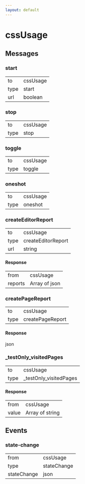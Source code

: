 ```yaml
---
layout: default
---
```


# cssUsage #

## Messages ##

### start ###

<table>

<tr>
<td>to</td>
<td>cssUsage</td>
</tr>

<tr>
<td>type</td>
<td>start</td>
</tr>

<tr>
<td>url</td>
<td>boolean</td>
</tr>

</table>

### stop ###

<table>

<tr>
<td>to</td>
<td>cssUsage</td>
</tr>

<tr>
<td>type</td>
<td>stop</td>
</tr>

</table>

### toggle ###

<table>

<tr>
<td>to</td>
<td>cssUsage</td>
</tr>

<tr>
<td>type</td>
<td>toggle</td>
</tr>

</table>

### oneshot ###

<table>

<tr>
<td>to</td>
<td>cssUsage</td>
</tr>

<tr>
<td>type</td>
<td>oneshot</td>
</tr>

</table>

### createEditorReport ###

<table>

<tr>
<td>to</td>
<td>cssUsage</td>
</tr>

<tr>
<td>type</td>
<td>createEditorReport</td>
</tr>

<tr>
<td>url</td>
<td>string</td>
</tr>

</table>

#### Response ####

<table>

<tr>
<td>from</td>
<td>cssUsage</td>
</tr>

<tr>
<td>reports</td>
<td>Array of json</td>
</tr>

</table>

### createPageReport ###

<table>

<tr>
<td>to</td>
<td>cssUsage</td>
</tr>

<tr>
<td>type</td>
<td>createPageReport</td>
</tr>

</table>

#### Response ####
json

### _testOnly_visitedPages ###

<table>

<tr>
<td>to</td>
<td>cssUsage</td>
</tr>

<tr>
<td>type</td>
<td>_testOnly_visitedPages</td>
</tr>

</table>

#### Response ####

<table>

<tr>
<td>from</td>
<td>cssUsage</td>
</tr>

<tr>
<td>value</td>
<td>Array of string</td>
</tr>

</table>

## Events ##

### state-change ###

<table>

<tr>
<td>from</td>
<td>cssUsage</td>
</tr>

<tr>
<td>type</td>
<td>stateChange</td>
</tr>

<tr>
<td>stateChange</td>
<td>json</td>
</tr>

</table>
